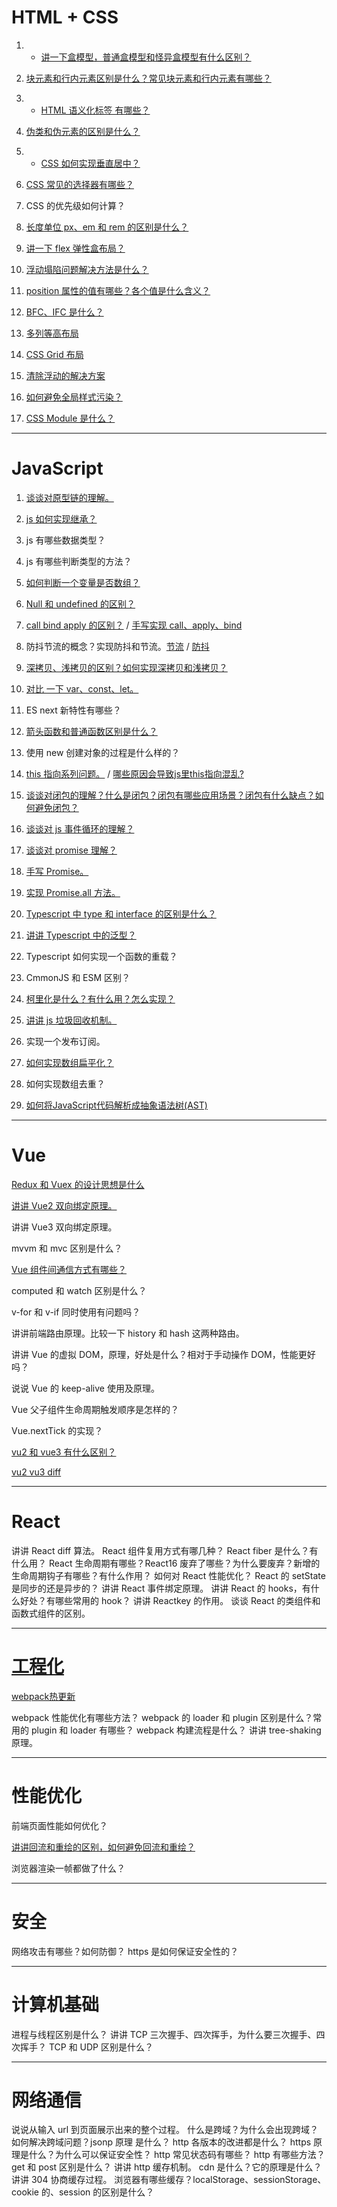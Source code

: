 # HTML + CSS

1. * [讲一下盒模型，普通盒模型和怪异盒模型有什么区别？](https://juejin.cn/post/7220775341605339194)

2. [块元素和行内元素区别是什么？常见块元素和行内元素有哪些？](https://blog.csdn.net/m0_51273200/article/details/120336046)

3. * [HTML 语义化标签 有哪些？](https://juejin.cn/post/6844903544995184653)

4. [伪类和伪元素的区别是什么？](https://github.com/pro-collection/interview-question/issues/354)

5. * [CSS 如何实现垂直居中？](https://github.com/pro-collection/interview-question/issues/36)

6. [CSS 常见的选择器有哪些？](https://github.com/pro-collection/interview-question/issues/353)

7. CSS 的优先级如何计算？

8. [长度单位 px、em 和 rem 的区别是什么？](https://github.com/febobo/web-interview/blob/master/docs/css/em_px_rem_vh_vw.md)

9. [讲一下 flex 弹性盒布局？](https://github.com/pro-collection/interview-question/issues/100)

10. [浮动塌陷问题解决方法是什么？](https://juejin.cn/post/7074581427571916807)

11. [position 属性的值有哪些？各个值是什么含义？](https://github.com/pro-collection/interview-question/issues/158)

12. [BFC、IFC 是什么？](https://juejin.cn/post/7072174649735381029)

13. [多列等高布局](https://juejin.cn/post/7197614864364273722)

14. [CSS Grid 布局](https://github.com/pro-collection/interview-question/issues/420)

15. [清除浮动的解决方案](https://github.com/pro-collection/interview-question/issues/55)

16. [如何避免全局样式污染？](https://github.com/pro-collection/interview-question/issues/422)

17. [CSS Module 是什么？](https://github.com/pro-collection/interview-question/issues/589)

---

# JavaScript

1. [谈谈对原型链的理解。](https://github.com/pro-collection/interview-question/issues/32)

2. [js 如何实现继承？](https://github.com/pro-collection/interview-question/issues/31)

3. js 有哪些数据类型？

4. js 有哪些判断类型的方法？

5. [如何判断一个变量是否数组？](https://github.com/pro-collection/interview-question/issues/431)

6. [Null 和 undefined 的区别？](https://github.com/pro-collection/interview-question/issues/111)

7. [call bind apply 的区别？](https://github.com/pro-collection/interview-question/issues/9) / [手写实现 call、apply、bind](https://github.com/pro-collection/interview-question/issues/84)

8. 防抖节流的概念？实现防抖和节流。[节流](https://github.com/pro-collection/interview-question/issues/53) / [防抖](https://github.com/pro-collection/interview-question/issues/51)

9. [深拷贝、浅拷贝的区别？如何实现深拷贝和浅拷贝？](https://github.com/pro-collection/interview-question/issues/40)

10. [对比 一下 var、const、let。](https://blog.csdn.net/xiewenhui111/article/details/113133330)

11. ES next 新特性有哪些？

12. [箭头函数和普通函数区别是什么？](https://github.com/pro-collection/interview-question/issues/103)

13. 使用 new 创建对象的过程是什么样的？

14. [this 指向系列问题。](https://github.com/pro-collection/interview-question/issues/519) / [哪些原因会导致js里this指向混乱?](https://github.com/pro-collection/interview-question/issues/388)

15. [谈谈对闭包的理解？什么是闭包？闭包有哪些应用场景？闭包有什么缺点？如何避免闭包？](https://github.com/pro-collection/interview-question/issues/37)

16. [谈谈对 js 事件循环的理解？](https://github.com/pro-collection/interview-question/issues/142)

17. [谈谈对 promise 理解？](https://github.com/febobo/web-interview/blob/master/docs/es6/promise.md)

18. [手写 Promise。](https://github.com/pro-collection/interview-question/issues/57)

19. [实现 Promise.all 方法。](https://github.com/pro-collection/interview-question/issues/107)

20. [Typescript 中 type 和 interface 的区别是什么？](https://github.com/pro-collection/interview-question/issues/273)

21. [讲讲 Typescript 中的泛型？](https://github.com/febobo/web-interview/blob/master/docs/typescript/generic.md)

22. Typescript 如何实现一个函数的重载？

23. CmmonJS 和 ESM 区别？

24. [柯里化是什么？有什么用？怎么实现？](https://github.com/pro-collection/interview-question/issues/361)

25. [讲讲 js 垃圾回收机制。](https://github.com/pro-collection/interview-question/issues/118)

26. 实现一个发布订阅。

27. [如何实现数组扁平化？](https://juejin.cn/post/7024337692108259365)

28. 如何实现数组去重？

29. [如何将JavaScript代码解析成抽象语法树(AST)](https://github.com/pro-collection/interview-question/issues/357)

---

# Vue

[Redux 和 Vuex 的设计思想是什么](https://github.com/pro-collection/interview-question/issues/201)

[讲讲 Vue2 双向绑定原理。](https://blog.csdn.net/qq_43574741/article/details/119326529)

讲讲 Vue3 双向绑定原理。


mvvm 和 mvc 区别是什么？

[Vue 组件间通信方式有哪些？](https://github.com/febobo/web-interview/blob/master/docs/vue/communication.md)

computed 和 watch 区别是什么？

v-for 和 v-if 同时使用有问题吗？

讲讲前端路由原理。比较一下 history 和 hash 这两种路由。

讲讲 Vue 的虚拟 DOM，原理，好处是什么？相对于手动操作 DOM，性能更好吗？

说说 Vue 的 keep-alive 使用及原理。

Vue 父子组件生命周期触发顺序是怎样的？

Vue.nextTick 的实现？

[vu2 和 vue3 有什么区别？](https://github.com/febobo/web-interview/blob/master/docs/vue/vue3_vue2.md)

[vu2 vu3 diff](https://juejin.cn/post/7092068900589797413)

---

# React

讲讲 React diff 算法。
React 组件复用方式有哪几种？
React fiber 是什么？有什么用？
React 生命周期有哪些？React16 废弃了哪些？为什么要废弃？新增的生命周期钩子有哪些？有什么作用？
如何对 React 性能优化？
React 的 setState 是同步的还是异步的？
讲讲 React 事件绑定原理。
讲讲 React 的 hooks，有什么好处？有哪些常用的 hook？
讲讲 Reactkey 的作用。
谈谈 React 的类组件和函数式组件的区别。

---

# [工程化](https://github.com/febobo/web-interview/tree/master/docs/webpack)

[webpack热更新](https://github.com/febobo/web-interview/blob/master/docs/webpack/HMR.md)

webpack 性能优化有哪些方法？
webpack 的 loader 和 plugin 区别是什么？常用的 plugin 和 loader 有哪些？
webpack 构建流程是什么？
讲讲 tree-shaking 原理。

---

# 性能优化

前端页面性能如何优化？

[讲讲回流和重绘的区别，如何避免回流和重绘？](https://github.com/febobo/web-interview/blob/master/docs/css/layout_painting.md)

浏览器渲染一帧都做了什么？

---

# 安全

网络攻击有哪些？如何防御？
https 是如何保证安全性的？

---

# 计算机基础

进程与线程区别是什么？
讲讲 TCP 三次握手、四次挥手，为什么要三次握手、四次挥手？
TCP 和 UDP 区别是什么？

---

# 网络通信

说说从输入 url 到页面展示出来的整个过程。
什么是跨域？为什么会出现跨域？如何解决跨域问题？jsonp 原理 是什么？
http 各版本的改进都是什么？
https 原理是什么？为什么可以保证安全性？
http 常见状态码有哪些？
http 有哪些方法？
get 和 post 区别是什么？
讲讲 http 缓存机制。
cdn 是什么？它的原理是什么？
讲讲 304 协商缓存过程。
浏览器有哪些缓存？localStorage、sessionStorage、cookie 的、session 的区别是什么？
